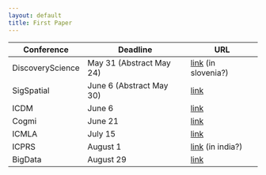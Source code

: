 ```yaml
---
layout: default
title: First Paper
---
```


| Conference           |  Deadline       | URL |
|--------------------------|---------------------------------|-----------------------|
|DiscoveryScience      | May 31 (Abstract May 24)           |<a href="https://ds2025.ijs.si/calls/">link</a> (in slovenia?)|
|SigSpatial      | June 6 (Abstract May 30)           |<a href="https://sigspatial2025.sigspatial.org/research-submission/">link</a>|
|ICDM      | June 6           |<a href="https://www3.cs.stonybrook.edu/~icdm2025/keydates.html">link</a>|
|Cogmi      | June 21           |<a href="https://www.sis.pitt.edu/lersais/conference/cogmi/2025/call-for-full-papers/">link</a>|
|ICMLA      | July 15           |<a href="https://www.icmla-conference.org/icmla25/keydates.html">link</a>|
|ICPRS      | August 1           |<a href="https://www.icprs.org/index.html#callforpapers">link</a> (in india?)|
|BigData      | August 29           |<a href="https://conferences.cis.um.edu.mo/ieeebigdata2025/cfp.html">link</a>|